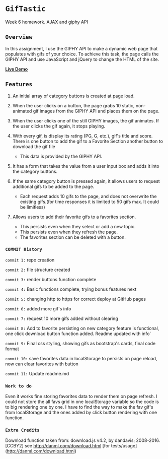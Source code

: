 # `GifTastic`
Week 6 homework. AJAX and giphy API


## `Overview`

In this assignment, I use the GIPHY API to make a dynamic web page that populates with gifs of your choice. To achieve this task, the page calls the GIPHY API and use JavaScript and jQuery to change the HTML of the site.

**[Live Demo](https://mecastilloc.github.io/giftastic/index.html)**


## `Features`

1. An initial array of category buttons is created at page load.
   
2. When the user clicks on a button, the page grabs 10 static, non-animated gif images from the GIPHY API and places them on the page.

3. When the user clicks one of the still GIPHY images, the gif animates. If the user clicks the gif again, it stops playing.

4. With every gif, is display its rating (PG, G, etc.), gif's title and score. There is one button to add the gif to a Favorite Section another button to download the gif file
   * This data is provided by the GIPHY API.
   
5. It has a form that takes the value from a user input box and adds it into the category buttons. 

6. If the same category button is pressed again, it allows users to request additional gifs to be added to the page.
   * Each request adds 10 gifs to the page, and does not overwrite the existing gifs.(for time responses it is limited to 50 gifs max. It could be limitless)

7. Allows users to add their favorite gifs to a favorites section.
   * This persists even when they select or add a new topic.
   * This persists even when they refresh the page.
   * The favorites section can be deleted with a button.

   
### `COMMIT History`

`commit 1:`
repo creation

`commit 2:`
file structure created

`commit 3:`
render buttons function complete

`commit 4:`
Basic functions complete, trying bonus features next

`commit 5:`
changing http to https for correct deploy at GitHub pages

`commit 6:`
added more gif's info

`commit 7:`
request 10 more gifs added without clearing

`commit 8:`
Add to favorite persisting on new category feature is functional, one click download button function added. Readme updated with info`

`commit 9:`
Final css styling, showing gifs as bootstrap's cards, final code format

`commit 10:`
save favorites data in localStorage to persists on page reload, now can clear favorites with button 

`commit 11:`
Update readme.md


### `Work to do`

Even it works fine storing favorites data to render them on page refresh. I could not store the all favs grid in one localStorage variable so the code is to big rendering one by one.
I have to find the way to make the  fav gif's from localStorage and the ones added by click button rendering with one function. 


### `Extra Credits`

Download function taken from:
download.js v4.2, by dandavis; 2008-2016. [CCBY2] see http://danml.com/download.html [for tests/usage] (http://danml.com/download.html)
